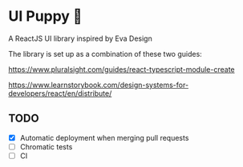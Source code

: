 # UI Puppy 🐶

A ReactJS UI library inspired by Eva Design

The library is set up as a combination of these two guides:

https://www.pluralsight.com/guides/react-typescript-module-create

https://www.learnstorybook.com/design-systems-for-developers/react/en/distribute/

## TODO

- [x] Automatic deployment when merging pull requests
- [ ] Chromatic tests
- [ ] CI
